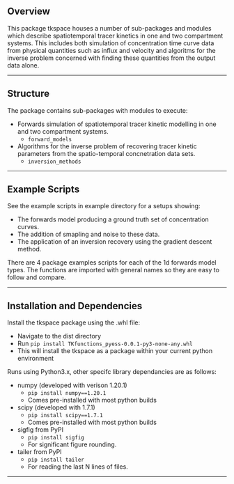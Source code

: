 ## Overview

This package tkspace houses a number of sub-packages and modules which 
describe spatiotemporal tracer kinetics in one and two compartment systems. 
This includes both simulation of concentration time curve data from physical 
quantities such as influx and velocity and algoritms for the inverse problem 
concerned with finding these quantities from the output data alone.

---

## Structure

The package contains sub-packages with modules to execute:

* Forwards simulation of spatiotemporal tracer kinetic modelling in one and 
two compartment systems.  
    - `forward_models`
* Algorithms for the inverse problem of recovering tracer kinetic parameters 
from the spatio-temporal concnetration data sets.  
    - `inversion_methods`

---

## Example Scripts

See the example scripts in example directory for a setups showing: 
 
* The forwards model producing a ground truth set of concentration curves.  
* The addition of smapling and noise to these data.  
* The application of an inversion recovery using the gradient descent method.  

There are 4 package examples scripts for each of the 1d forwards model types. 
The functions are imported with general names so they are easy to follow and compare.

---

## Installation and Dependencies

Install the tkspace package using the .whl file:  

* Navigate to the dist directory  
* Run `pip install TKfunctions_pyess-0.0.1-py3-none-any.whl`   
* This will install the tkspace as a package within your current python environment  

Runs using Python3.x, other specifc library dependancies are as follows:  

* numpy (developed with verison 1.20.1)
    - `pip install numpy==1.20.1` 
    - Comes pre-installed with most python builds
* scipy (developed with 1.7.1)
    - `pip install scipy==1.7.1`
    - Comes pre-installed with most python builds
* sigfig from PyPI  
    - `pip install sigfig`
    - For significant figure rounding.
* tailer from PyPI 
    - `pip install tailer`
    - For reading the last N lines of files.

---

